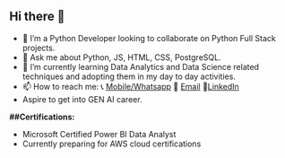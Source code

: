 ## Hi there 👋
- 👯 I’m a Python Developer looking to collaborate on Python Full Stack projects.
- 💬 Ask me about Python, JS, HTML, CSS, PostgreSQL.
-  🌱 I’m currently learning Data Analytics and Data Science related techniques and adopting them in my day to day activities.
-  📫 How to reach me: 📞 <a href = "+1(862)237-6058"> Mobile/Whatsapp</a>  📧 <a href = "gsschaitanya@gmail.com">Email</a> 🔗<a href = "https://www.linkedin.com/in/chaitanyagss/">LinkedIn</a>
-  Aspire to get into GEN AI career.

**##Certifications:**
- Microsoft Certified Power BI Data Analyst
- Currently preparing for AWS cloud certifications

<!--
**chaitanyagss/chaitanyagss** is a ✨ _special_ ✨ repository because its `README.md` (this file) appears on your GitHub profile.

Here are some ideas to get you started:

- 🔭 I’m currently working on ...
- 🤔 I’m looking for help with ...
- 😄 Pronouns: ...
- ⚡ Fun fact: ...
